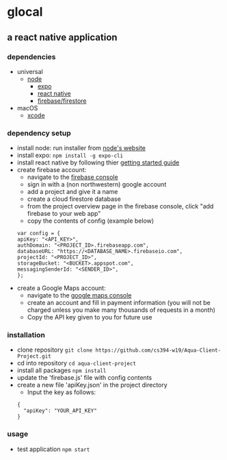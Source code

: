 # glocal
## a react native application

### dependencies
- universal
    - [node](https://nodejs.org/en/)
        - [expo](https://expo.io/)
        - [react native](https://facebook.github.io/react-native/)
        - [firebase/firestore](https://console.firebase.google.com/)
- macOS
    - [xcode](https://developer.apple.com/xcode/)

### dependency setup
- install node: run installer from [node's website](https://nodejs.org/en/)
- install expo: `npm install -g expo-cli`
- install react native by following thier [getting started guide](https://facebook.github.io/react-native/docs/getting-started.html)
- create firebase account:
    - navigate to the [firebase console](https://console.firebase.google.com/)
    - sign in with a (non northwestern) google account
    - add a project and give it a name
    - create a cloud firestore database
    - from the project overview page in the firebase console, click "add firebase to your web app"
    - copy the contents of config (example below)
    ```
    var config = {
    apiKey: "<API_KEY>",
    authDomain: "<PROJECT_ID>.firebaseapp.com",
    databaseURL: "https://<DATABASE_NAME>.firebaseio.com",
    projectId: "<PROJECT_ID>",
    storageBucket: "<BUCKET>.appspot.com",
    messagingSenderId: "<SENDER_ID>",
    };
    ```
- create a Google Maps account:
   - navigate to the [google maps console](https://developers.google.com/maps/documentation/directions/start)
   - create an account and fill in payment information (you will not be charged unless you make many thousands of requests in a month)
   - Copy the API key given to you for future use

### installation
- clone repository `git clone https://github.com/cs394-w19/Aqua-Client-Project.git`
- cd into repository `cd aqua-client-project`
- install all packages `npm install`
- update the 'firebase.js' file with config contents 
- create a new file 'apiKey.json' in the project directory
    - Input the key as follows:
    ```
    {
      "apiKey": "YOUR_API_KEY"
    }
    ```

### usage
- test application `npm start`
